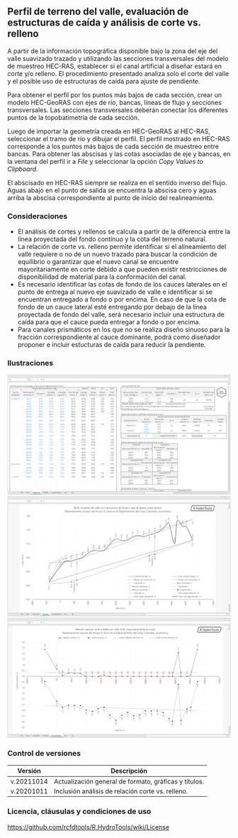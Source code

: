 ## Perfil de terreno del valle, evaluación de estructuras de caída y análisis de corte vs. relleno

A partir de la información topográfica disponible bajo la zona del eje del valle suavizado trazado y utilizando las secciones transversales del modelo de muestreo HEC-RAS, establecer si el canal artificial a diseñar estará en corte y/o relleno. El procedimiento presentado analiza solo el corte del valle y el posible uso de estructuras de caída para ajuste de pendiente.

Para obtener el perfil por los puntos más bajos de cada sección, crear un modelo HEC-GeoRAS con ejes de río, bancas, líneas de flujo y secciones transversales. Las secciones transversales deberán conectar los diferentes puntos de la topobatimetría de cada sección.

Luego de importar la geometría creada en HEC-GeoRAS al HEC-RAS, seleccionar el tramo de río y dibujar el perfil. El perfil mostrado en HEC-RAS corresponde a los puntos más bajos de cada sección de muestreo entre bancas. Para obtener las abscisas y las cotas asociadas de eje y bancas, en la ventana del perfil ir a _File_ y seleccionar la opción _Copy Values to Clipboard_.

El abscisado en HEC-RAS siempre se realiza en el sentido inverso del flujo. Aguas abajo en el punto de salida se encuentra la abscisa cero y aguas arriba la abscisa correspondiente al punto de inicio del realineamiento.


### Consideraciones

* El análisis de cortes y rellenos se calcula a partir de la diferencia entre la línea proyectada del fondo contínuo y la cota del terreno natural.
* La relación de corte vs. relleno permite identificar si el alineamiento del valle requiere o no de un nuevo trazado para buscar la condición de equilibrio o garantizar que el nuevo canal se encuentre mayoritariamente en corte debido a que pueden existir restricciones de disponibilidad de material para la conformación del canal.
* Es necesario identificar las cotas de fondo de los cauces laterales en el punto de entrega al nuevo eje suavizado de valle e identificar si se encuentran entregado a fondo o por encima. En caso de que la cota de fondo de un cauce lateral esté entregando por debajo de la línea proyectada de fondo del valle, será necesario incluír una estructura de caída para que el cauce pueda entregar a fondo o por encima.
* Para canales prismáticos en los que no se realiza diseño sinuoso para la fracción correspondiente al cauce dominante, podrá como diseñador proponer e incluir estucturas de caída para reducir la pendiente.


### Ilustraciones

![R.HydroTools.PerfilValleEstCaidaCorteRelleno.Screenshot1](https://github.com/rcfdtools/R.HydroTools/blob/main/PerfilValleEstCaidaCorteRelleno/Screenshot/Screenshot1.png)
![R.HydroTools.PerfilValleEstCaidaCorteRelleno.Screenshot2](https://github.com/rcfdtools/R.HydroTools/blob/main/PerfilValleEstCaidaCorteRelleno/Screenshot/Screenshot2.png)
![R.HydroTools.PerfilValleEstCaidaCorteRelleno.Screenshot3](https://github.com/rcfdtools/R.HydroTools/blob/main/PerfilValleEstCaidaCorteRelleno/Screenshot/Screenshot3.png)


### Control de versiones

Versión | Descripción
--- | ---
| v.20211014 | Actualización general de formato, gráficas y títulos.
| v.20201011 | Inclusión análisis de relación corte vs. relleno.


### Licencia, cláusulas y condiciones de uso
https://github.com/rcfdtools/R.HydroTools/wiki/License
